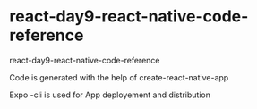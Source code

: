 # react-day9-react-native-code-reference
react-day9-react-native-code-reference


Code is generated with the help of create-react-native-app

Expo -cli is used for App deployement and distribution
